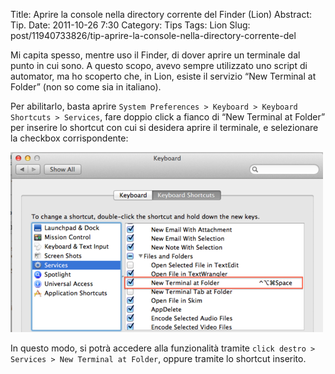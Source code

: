 Title: Aprire la console nella directory corrente del Finder (Lion)
Abstract: Tip.
Date: 2011-10-26 7:30
Category: Tips
Tags: Lion
Slug: post/11940733826/tip-aprire-la-console-nella-directory-corrente-del

Mi capita spesso, mentre uso il Finder, di dover aprire un terminale dal punto in cui sono. A questo scopo, avevo sempre utilizzato uno script di automator, ma ho scoperto che, in Lion, esiste il servizio “New Terminal at Folder” (non so come sia in italiano).

Per abilitarlo, basta aprire `System Preferences > Keyboard > Keyboard Shortcuts > Services`, fare doppio click a fianco di “New Terminal at Folder” per inserire lo shortcut con cui si desidera aprire il terminale, e selezionare la checkbox corrispondente:

![image](/images/new_terminal_at_folder.png)

In questo modo, si potrà accedere alla funzionalità tramite `click destro > Services > New Terminal at Folder`, oppure tramite lo shortcut inserito.
